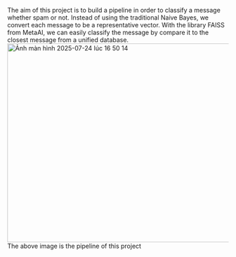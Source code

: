 The aim of this project is to build a pipeline in order to classify a message whether spam or not. Instead of using the traditional Naive Bayes, we convert each message to be a representative vector. With the library FAISS from MetaAI, we can easily classify the message by compare it to the closest message from a unified database. 
<img width="1198" height="454" alt="Ảnh màn hình 2025-07-24 lúc 16 50 14" src="https://github.com/user-attachments/assets/f7f5150c-c7c3-4662-84cd-9c032c5d68b6" />
The above image is the pipeline of this project
